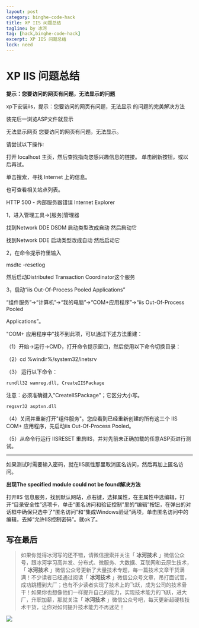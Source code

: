 ```yaml
---
layout: post
category: binghe-code-hack
title: XP IIS 问题总结
tagline: by 冰河
tag: [hack,binghe-code-hack]
excerpt: XP IIS 问题总结
lock: need
---
```


# XP IIS 问题总结

**提示：您要访问的网页有问题，无法显示的问题**

xp下安装iis，提示：您要访问的网页有问题，无法显示 的问题的完美解决方法

装完后一浏览ASP文件就显示

无法显示网页
您要访问的网页有问题，无法显示。

请尝试以下操作:

打开 localhost 主页，然后查找指向您感兴趣信息的链接。
单击刷新按钮，或以后再试。

单击搜索，寻找 Internet 上的信息。

也可查看相关站点列表。

HTTP 500 - 内部服务器错误
Internet Explorer

1，进入管理工具->[服务]管理器

找到Network DDE DSDM 启动类型改成自动 然后启动它

找到Network DDE 启动类型改成自动 然后启动它

2，在命令提示符里输入

msdtc -resetlog

然后启动Distributed Transaction Coordinator这个服务

3，启动“iis Out-Of-Process Pooled Applications”

“组件服务”->“计算机”->“我的电脑”->“COM+应用程序”->“iis Out-Of-Process Pooled

Applications”。

"COM+ 应用程序中"找不到此项，可以通过下述方法重建：

（1）开始->运行->CMD，打开命令提示窗口，然后使用以下命令切换目录：

（2）cd %windir%/system32/inetsrv

（3） 运行以下命令：

```bash
rundll32 wamreg.dll, CreateIISPackage
```

注意：必须准确键入"CreateIISPackage"；它区分大小写。

```bash
regsvr32 asptxn.dll
```

（4）关闭并重新打开"组件服务"。您应看到已经重新创建的所有这三个 IIS COM+ 应用程序，先启动iis Out-Of-Process Pooled。

（5）从命令行运行 IISRESET 重启IIS，并对先前未正确加载的任意ASP页进行测试。

-----------------------------

如果测试时需要输入密码，就在IIS属性那里取消匿名访问，然后再加上匿名访问。

**出现The specified module could not be found解决方法**

打开IIS 信息服务，找到默认网站，点右键，选择属性，在主属性中选编辑，打开“目录安全性”选项卡，单击“匿名访问和验证控制”里的“编辑”按钮，在弹出的对话框中确保只选中了“匿名访问”和“集成Windows验证”两项，单击匿名访问中的编辑，去掉“允许IIS控制密码”。就ok了。


## 写在最后

> 如果你觉得冰河写的还不错，请微信搜索并关注「 **冰河技术** 」微信公众号，跟冰河学习高并发、分布式、微服务、大数据、互联网和云原生技术，「 **冰河技术** 」微信公众号更新了大量技术专题，每一篇技术文章干货满满！不少读者已经通过阅读「 **冰河技术** 」微信公众号文章，吊打面试官，成功跳槽到大厂；也有不少读者实现了技术上的飞跃，成为公司的技术骨干！如果你也想像他们一样提升自己的能力，实现技术能力的飞跃，进大厂，升职加薪，那就关注「 **冰河技术** 」微信公众号吧，每天更新超硬核技术干货，让你对如何提升技术能力不再迷茫！


![](https://img-blog.csdnimg.cn/20200906013715889.png)